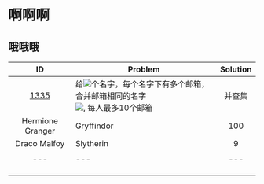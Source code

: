 # 啊啊啊
## 哦哦哦

|ID | Problem | Solution 
|:---:|-|:-:
|[1335](http://hihocoder.com/problemset/problem/1341) | 给<img src="http://latex.codecogs.com/gif.latex?n" />个名字，每个名字下有多个邮箱，合并邮箱相同的名字<br><img src="http://latex.codecogs.com/gif.latex?n\le10000" />, 每人最多10个邮箱| 并查集
|Hermione Granger | Gryffindor | 100 
|Draco Malfoy | Slytherin | 9
|   |   |   |   |   |
|---|---|---|---|---|
|   |   |   |   |   |
|   |   |   |   |   |
|   |   |   |   |   |
